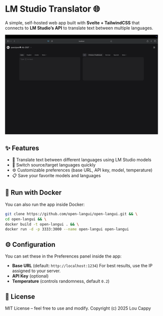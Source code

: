 # LM Studio Translator 🌐

A simple, self-hosted web app built with **Svelte + TailwindCSS** that connects to **LM Studio’s API** to translate text between multiple languages.  

![Demo GIF](/demo.gif)

## ✨ Features
- 🔄 Translate text between different languages using LM Studio models  
- 🧩 Switch source/target languages quickly  
- ⚙️ Customizable preferences (base URL, API key, model, temperature)  
- 📋 Save your favorite models and languages  

## 🐳 Run with Docker
You can also run the app inside Docker:

```bash
git clone https://github.com/open-langui/open-langui.git && \
cd open-langui && \
docker build -t open-langui . && \
docker run -d -p 3333:3000 --name open-langui open-langui
```

## ⚙️ Configuration
You can set these in the Preferences panel inside the app:
- **Base URL** (default: `http://localhost:1234`) For best results, use the IP assigned to your server.
- **API Key** (optional)
- **Temperature** (controls randomness, default `0.2`)

## 📜 License
MIT License – feel free to use and modify.
Copyright (c) 2025 Lou Cappy
